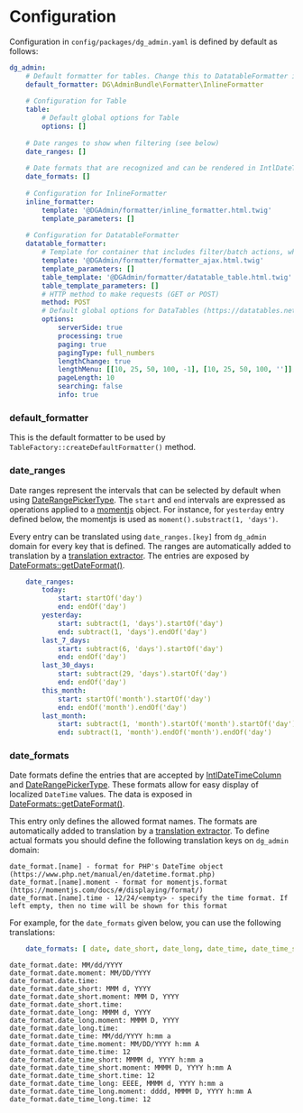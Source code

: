 # Configuration

Configuration in `config/packages/dg_admin.yaml` is defined by default as follows:

```yaml
dg_admin:
    # Default formatter for tables. Change this to DatatableFormatter if needed
    default_formatter: DG\AdminBundle\Formatter\InlineFormatter
    
    # Configuration for Table
    table:
        # Default global options for Table
        options: []
                
    # Date ranges to show when filtering (see below)
    date_ranges: []
    
    # Date formats that are recognized and can be rendered in IntlDateTimeColumn (see below)
    date_formats: []
    
    # Configuration for InlineFormatter
    inline_formatter:
        template: '@DGAdmin/formatter/inline_formatter.html.twig'
        template_parameters: []
    
    # Configuration for DatatableFormatter
    datatable_formatter:
        # Template for container that includes filter/batch actions, which will include the table HTML
        template: '@DGAdmin/formatter/formatter_ajax.html.twig'
        template_parameters: []
        table_template: '@DGAdmin/formatter/datatable_table.html.twig'
        table_template_parameters: []
        # HTTP method to make requests (GET or POST)
        method: POST
        # Default global options for DataTables (https://datatables.net/reference/option/)
        options:
            serverSide: true
            processing: true
            paging: true
            pagingType: full_numbers
            lengthChange: true
            lengthMenu: [[10, 25, 50, 100, -1], [10, 25, 50, 100, '']] # Use '' as name to specify translated entry for 'All'
            pageLength: 10
            searching: false
            info: true
```

### default_formatter

This is the default formatter to be used by `TableFactory::createDefaultFormatter()` method.

### date_ranges

Date ranges represent the intervals that can be selected by default when using [DateRangePickerType](../src/Form/Type/DateRangePickerType.php). The `start` and `end` intervals are expressed as operations applied to a [momentjs](https://momentjs.com/docs/#/manipulating/) object. For instance, for `yesterday` entry defined below, the momentjs is used as `moment().substract(1, 'days')`.

Every entry can be translated using `date_ranges.[key]` from `dg_admin` domain for every key that is defined. The ranges are automatically added to translation by a [translation extractor](https://symfony.com/doc/current/translation.html#extracting-translation-contents-and-updating-catalogs-automatically). The entries are exposed by [DateFormats::getDateFormat()](../src/DateFormat/DateFormats.php).

```yaml
    date_ranges:
        today:
            start: startOf('day')
            end: endOf('day')
        yesterday:
            start: subtract(1, 'days').startOf('day')
            end: subtract(1, 'days').endOf('day')
        last_7_days:
            start: subtract(6, 'days').startOf('day')
            end: endOf('day')
        last_30_days:
            start: subtract(29, 'days').startOf('day')
            end: endOf('day')
        this_month:
            start: startOf('month').startOf('day')
            end: endOf('month').endOf('day')
        last_month:
            start: subtract(1, 'month').startOf('month').startOf('day')
            end: subtract(1, 'month').endOf('month').endOf('day')
```

### date_formats

Date formats define the entries that are accepted by [IntlDateTimeColumn](../src/Column/IntlDateTimeColumn.php) and [DateRangePickerType](../src/Form/Type/DateRangePickerType.php). These formats allow for easy display of localized `DateTime` values. The data is exposed in [DateFormats::getDateFormat()](../src/DateFormat/DateFormats.php).

This entry only defines the allowed format names. The formats are automatically added to translation by a [translation extractor](https://symfony.com/doc/current/translation.html#extracting-translation-contents-and-updating-catalogs-automatically). To define actual formats you should define the following translation keys on `dg_admin` domain:

```
date_format.[name] - format for PHP's DateTime object (https://www.php.net/manual/en/datetime.format.php)
date_format.[name].moment - format for momentjs.format (https://momentjs.com/docs/#/displaying/format/)
date_format.[name].time - 12/24/<empty> - specify the time format. If left empty, then no time will be shown for this format
```

For example, for the `date_formats` given below, you can use the following translations:

```yaml
    date_formats: [ date, date_short, date_long, date_time, date_time_short, date_time_long ]
```

```
date_format.date: MM/dd/YYYY
date_format.date.moment: MM/DD/YYYY
date_format.date.time:
date_format.date_short: MMM d, YYYY
date_format.date_short.moment: MMM D, YYYY
date_format.date_short.time:
date_format.date_long: MMMM d, YYYY
date_format.date_long.moment: MMMM D, YYYY
date_format.date_long.time:
date_format.date_time: MM/dd/YYYY h:mm a
date_format.date_time.moment: MM/DD/YYYY h:mm A
date_format.date_time.time: 12
date_format.date_time_short: MMMM d, YYYY h:mm a
date_format.date_time_short.moment: MMMM D, YYYY h:mm A
date_format.date_time_short.time: 12
date_format.date_time_long: EEEE, MMMM d, YYYY h:mm a
date_format.date_time_long.moment: dddd, MMMM D, YYYY h:mm A
date_format.date_time_long.time: 12
```
